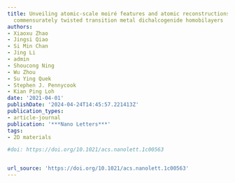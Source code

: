 ```yaml
---
title: Unveiling atomic-scale moiré features and atomic reconstructions in high-angle
  commensurately twisted transition metal dichalcogenide homobilayers
authors:
- Xiaoxu Zhao
- Jingsi Qiao
- Si Min Chan
- Jing Li
- admin
- Shoucong Ning
- Wu Zhou
- Su Ying Quek
- Stephen J. Pennycook
- Kian Ping Loh
date: '2021-04-01'
publishDate: '2024-04-24T14:45:57.221413Z'
publication_types:
- article-journal
publication: '***Nano Letters***'
tags:
- 2D materials

#doi: https://doi.org/10.1021/acs.nanolett.1c00563


url_source: 'https://doi.org/10.1021/acs.nanolett.1c00563'
---
```

